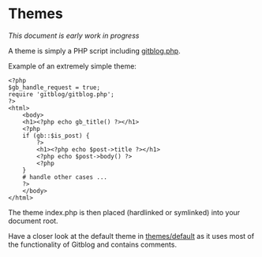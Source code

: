 # Themes

*This document is early work in progress*

A theme is simply a PHP script including [gitblog.php](../gitblog.php).

Example of an extremely simple theme:

	<?php
	$gb_handle_request = true;
	require 'gitblog/gitblog.php';
	?>
	<html>
		<body>
		<h1><?php echo gb_title() ?></h1>
		<?php
		if (gb::$is_post) {
			?>
			<h1><?php echo $post->title ?></h1>
			<?php echo $post->body() ?>
			<?php
		}
		# handle other cases ...
		?>
		</body>
	</html>

The theme index.php is then placed (hardlinked or symlinked) into your document root.

Have a closer look at the default theme in [themes/default](../themes/default) as it uses most of the 
functionality of Gitblog and contains comments.

